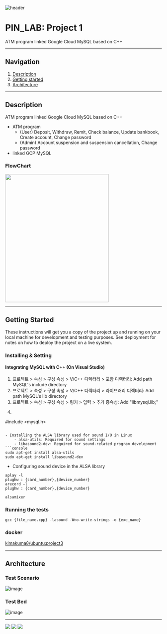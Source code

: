 ![header](https://capsule-render.vercel.app/api?type=soft&color=006EDB&fontColor=DEEAF7&height=200&section=header&text=PIN_LAB&desc=Project%201&descAlignY=80&fontSize=90)
# PIN_LAB: Project 1

ATM program linked Google Cloud MySQL based on C++ 

---

## Navigation
1. [Description](#Description)
2. [Getting started](#Getting-Started)
3. [Architecture](#Architecture)

---

## Description
ATM program linked Google Cloud MySQL based on C++ 
- ATM program
    - (User) Deposit, Withdraw, Remit, Check balance, Update bankbook, Create account, Change password 
    - (Admin) Account suspension and suspension cancellation, Change password
- linked GCP MySQL

### FlowChart
<img src="https://user-images.githubusercontent.com/76460405/204080701-7a2f605b-9c45-490c-bacc-5139b4572afa.png" width="333" height="411">

---

## Getting Started

These instructions will get you a copy of the project up and running on your local machine for development and testing purposes. 
See deployment for notes on how to deploy the project on a live system.

### Installing & Setting
#### Integrating MySQL with C++ (On Visual Studio)
1. 프로젝트 > 속성 > 구성 속성 > V/C++ 디렉터리 > 포함 디렉터리: Add path MySQL's include directory
2. 프로젝트 > 속성 > 구성 속성 > V/C++ 디렉터리 > 라이브러리 디렉터리: Add path MySQL's lib directory
3. 프로젝트 > 속성 > 구성 속성 > 링커 > 입력 > 추가 종속성: Add "libmysql.lib;"
4. ```C++
#include <mysql.h>
```

- Installing the ALSA library used for sound I/O in Linux
    - alsa-utils: Required for sound settings
    - libasound2-dev: Required for sound-related program development
```console
sudo apt-get install alsa-utils
sudo apt-get install libasound2-dev
```

- Configuring sound device in the ALSA library
```console
aplay -l
plughw : {card_number},{device_number}
arecord –l
plughw : {card_number},{device_number}

alsamixer
```

### Running the tests
```console
gcc {file_name.cpp} -lasound -Wno-write-strings -o {exe_name}
```

### docker
[kimakuma8/ubuntu:project3](https://hub.docker.com/layers/kimakuma8/ubuntu/project3/images/sha256-a7c68cba54a68254646067b6d37e700e0ff1d643d7900beafe8b2a5fcd9ea4f2?context=repo)

---

## Architecture
### Test Scenario
![image](https://user-images.githubusercontent.com/76460405/202168003-e979e001-38b4-47fa-be5f-8709350d8306.png)

### Test Bed
![image](https://user-images.githubusercontent.com/76460405/202168300-1d980c54-5547-483f-ba12-6907fcb7ad9a.png)

---

<img src="https://img.shields.io/badge/C-A8B9CC?style=for-the-badge&logo=C&logoColor=white"> <img src="https://img.shields.io/badge/Raspbian-A22846?style=for-the-badge&logo=Raspberry Pi&logoColor=white"> <img src="https://img.shields.io/badge/Docker-2496ED?style=for-the-badge&logo=Docker&logoColor=white">
